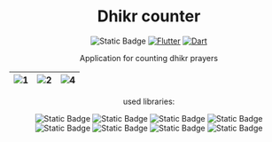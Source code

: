 
<h1 align="center">Dhikr counter</h1>

<div align="center">

![Static Badge](https://img.shields.io/badge/Platform-Android%20%7C%20IOS%20%7C%20Web-green)
[![Flutter](https://img.shields.io/badge/flutter-44D0FA?logo=flutter&style=for-the-badge&logoColor=white)](https://flutter.dev/)
[![Dart](https://img.shields.io/badge/Dart-30B7F3?logo=dart&style=for-the-badge&logoColor=white)](https://dart.dev/)

</div>

<p align="center">
     Application for counting dhikr prayers
</p>

| ![1](https://github.com/OlegPark/Dhikr_counter/assets/127476229/3376bd9f-a574-40d6-9914-00b9df2337b0) | ![2](https://github.com/OlegPark/Dhikr_counter/assets/127476229/8a6d8304-3df2-4b5b-822b-850f8b1b9b1e) | ![4](https://github.com/OlegPark/Dhikr_counter/assets/127476229/c8ab49ea-bf84-4ccf-ac9d-7a556d7fbb6d) |
| :------------: | :------------: | :------------: |

<p align="center">
     used libraries:
</p>

<div align="center">
     
![Static Badge](https://img.shields.io/badge/shared_preferences%3A%202.2.2-gray?logo=Flutter&labelColor=blue)
![Static Badge](https://img.shields.io/badge/provider%3A%206.1.1-gray?logo=flutter&labelColor=blue)
![Static Badge](https://img.shields.io/badge/go_router%3A%2013.1.0-gray?logo=Flutter&labelColor=blue)
![Static Badge](https://img.shields.io/badge/%20hive%3A%202.2.3-gray?logo=Flutter&labelColor=blue)
![Static Badge](https://img.shields.io/badge/%20firebase-gray?logo=firebase&labelColor=white)
![Static Badge](https://img.shields.io/badge/easy_localization%3A%203.0.4-gray?logo=Flutter&labelColor=blue)
![Static Badge](https://img.shields.io/badge/icons_launcher%3A%202.1.7-gray?logo=Flutter&labelColor=blue)
![Static Badge](https://img.shields.io/badge/flutter_native_splash%3A%202.3.7-gray?logo=Flutter&labelColor=blue)

</div>


